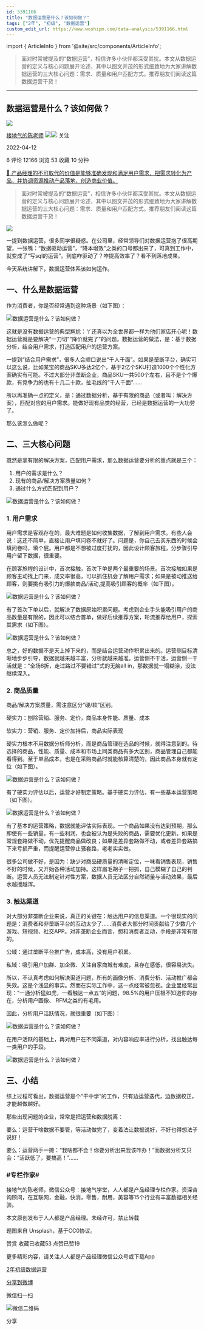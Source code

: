 ```yaml
---
id: 5391166
title: "数据运营是什么？该如何做？"
tags: ["2年", "初级", "数据运营"]
custom_edit_url: https://www.woshipm.com/data-analysis/5391166.html
---
```

import { ArticleInfo } from '@site/src/components/ArticleInfo';

<ArticleInfo
    author="接地气的陈老师"
    authorLink="https://www.woshipm.com/u/773891"
    published="2022-04-12"
    views={12166}
    comments={6}
    collects={53}
/>

> 面对时常被提及的“数据运营”，相信许多小伙伴都深受其扰。本文从数据运营的定义与核心问题展开论述，其中以图文并茂的形式细致地为大家讲解数据运营的三大核心问题：需求、质量和用户匹配方式。推荐朋友们阅读这篇数据运营干货！

---

## 数据运营是什么？该如何做？

[![](https://image.woshipm.com/wp-files/2019/08/0GkAbc8ZooEsibtWEUNO.png!/both/72x72)](https://www.woshipm.com/u/773891)

[接地气的陈老师](https://www.woshipm.com/u/773891) ![](https://static.woshipm.com/tag/1121_1@2x.png)![](https://static.woshipm.com/tag/2103_1@2x.png) 关注

2022-04-12

6 评论 12166 浏览 53 收藏 10 分钟

[🔗 产品经理的不可取代的价值是能够准确发现和满足用户需求，把需求转化为产品，并协调资源推动产品落地，创造商业价值。](https://ke.qidianla.com/courses/90pm)

> 面对时常被提及的“数据运营”，相信许多小伙伴都深受其扰。本文从数据运营的定义与核心问题展开论述，其中以图文并茂的形式细致地为大家讲解数据运营的三大核心问题：需求、质量和用户匹配方式。推荐朋友们阅读这篇数据运营干货！

![](https://image.yunyingpai.com/wp/2022/04/qKGgbL9LD3ATzR8oHM10.jpg)

一提到数据运营，很多同学很疑惑。在公司里，经常领导们对数据运营抱了很高期望，一张嘴：“数据驱动运营”，“降本增效”之类的口号都出来了，可真到工作中，就变成了“写sql的运营”。到底咋驱动了？咋提高效率了？看不到落地成果。

今天系统讲解下，数据运营体系该如何运作。

## 一、什么是数据运营

作为消费者，你是否经常遇到这种场景（如下图）：

![数据运营是什么？该如何做？](https://image.yunyingpai.com/wp/2022/04/xPm82fn9YTa1oTZgqGTP.png)

这就是没有数据运营的典型尴尬：丫还真以为全世界都一样为他们家店开心呢！数据运营就是要解决“一刀切”“降价就完了”的问题。数据运营的做法，是：基于数据分析，结合用户需求，打造匹配用户的运营方案。

一提到“结合用户需求”，很多人会顺口说出“千人千面”。如果是垄断平台，确实可以这么说，比如某宝的商品SKU多达2亿个，基于2亿个SKU打造1000个个性化方案确实有可能。不过大部分非垄断企业，商品SKU一共500个左右，且不是个个爆款，有竞争力的也有十几二十款，扯毛线的“千人千面”……

所以再准确一点的定义，是：通过数据分析，基于有限的商品（或者叫：解决方案），匹配对应的用户需求。能做好现有品类的经营，已经是数据运营的一大功劳了。

那么该怎么做呢？

## 二、三大核心问题

既然是拿有限的解决方案，匹配用户需求，那么数据运营要分析的重点就是三个：

1.  用户的需求是什么？
2.  现有的商品/解决方案质量如何？
3.  通过什么方式匹配到用户？

![数据运营是什么？该如何做？](https://image.yunyingpai.com/wp/2022/04/9cfBq7Dpnyumj6hkd9b9.png)

### 1\. 用户需求

用户需求是客观存在的，最大难题是如何收集数据，了解到用户需求。有些人会说：这还不简单，直接让用户填问卷不就好了。问题是，你自己去买东西的时候会填问卷吗，填个屁。用户都是不想被过度打扰的，因此设计顾客旅程，分步骤引导用户留下数据，很重要。

在顾客旅程的设计中，首次接触，首次下单是两个最重要的场景。首次接触如果是顾客主动找上门来，成交率很高，可以抓住机会了解用户需求；如果是被动推送给顾客，则要挑有吸引力的爆款商品/活动,提高吸引顾客的概率（如下图）。

![数据运营是什么？该如何做？](https://image.yunyingpai.com/wp/2022/04/wSkiG4h3C5WWX7kmnnIT.png)

有了首次下单以后，就解决了数据原始积累问题。考虑到企业手头能吸引用户的商品数量是有限的，因此可以结合首单，做好后续推荐方案，轮流推荐给用户，探索其需求（如下图）。

![数据运营是什么？该如何做？](https://image.yunyingpai.com/wp/2022/04/szDpSFTM06pLSzBbGMm9.png)

总之，好的数据不是天上掉下来的，而是结合运营动作积累出来的。运营侧目标清晰地步步引导，数据就越来越丰富，分析就越来越准。运营侧不干活，运营侧一干活就是：“全场8折，走过路过不要错过”式的无脑all in，那数据就一塌糊涂，没法继续深入。

### 2\. 商品质量

商品/解决方案质量，需注意区分“硬/软”区别。

硬实力：刨除营销、服务、定价，商品本身性能、质量、成本

软实力：营销、服务、定价加持后，商品实际表现

硬实力根本不用数据分析师分析，而是商品管理在选品的时候，就得注意到的。待选择的商品，性能、质量、成本和市场上同类商品有多大区别，商品管理自己都能看得到。至于单品成本，也是在采购商品时就能核算清楚的，因此商品本身就有定位（如下图）。

![数据运营是什么？该如何做？](https://image.yunyingpai.com/wp/2022/04/wzqxhkS94OW1i9WSp952.png)

有了硬实力评估以后，运营才好制定策略。基于硬实力评估，有一些基本运营策略（如下图）。

![数据运营是什么？该如何做？](https://image.yunyingpai.com/wp/2022/04/jKQramqVvbN4gBTueEqC.png)

有了基本的运营策略，数据就能评估实际表现。一个商品如果没有达到预期，那么即使有一些销量，有一些利润，也会被认为是失败的商品，需要优化更新。如果是常规套路做不动，优先提醒商品做改良；如果是差异套路做不动，或者差异套路搞下来亏损严重，而提醒运营停止骚套路，老老实实做。

很多公司做不好，是因为：缺少对商品硬质量的清晰定位，一味看销售表现，销售不好的时候，又开始各种活动加持。这样眉毛胡子一把抓，自己模糊了自己的判断。运营人员无法制定针对性方案，数据人员无法区分自然销量与活动效果，最后水越搅越浑。

### 3\. 触达渠道

对大部分非垄断企业来说，真正的关键在：触达用户的信息渠道。一个很现实的问题是：消费者和非垄断平台的互动太少了……消费者大部分时间贡献给了少数几个游戏、短视频、社交APP。对非垄断企业而言，想和消费者互动，手段是非常有限的。

公域：通过垄断平台推广告，成本高，没有用户积累。

私域：吸引用户加群、加企微、关注自家商城有难度，且存在感低，很容易流失。

所以，不认真考虑如何解决渠道问题，所有的画像分析、消费分析、活动推广都会失效。这是个浅显的事实。然而在实际工作中，这一点经常被忽视。企业里经常出现：“一通分析猛如虎，一看触达一点五”的问题，98.5%的用户压根不知道你的存在，分析用户画像、 RFM之类的有毛用。

因此，分析用户活跃情况，就很重要（如下图）：

![数据运营是什么？该如何做？](https://image.yunyingpai.com/wp/2022/04/BekSIoKBZscODK6P7g5O.png)

在用户活跃的基础上，再对用户在不同渠道，对内容响应率进行分析，找出触达每一类用户的手段。

![数据运营是什么？该如何做？](https://image.yunyingpai.com/wp/2022/04/N5BoYY0dODabd6LjAyh0.png)

## 三、小结

综上过程可看出，数据运营是个“干中学”的工作，只有边运营迭代，边数据校正，才能越做越好。

那些出现问题的企业，常常是把运营和数据脱离：

要么：运营干啥数据不要管，等活动做完了，变着法让数据说好，不好也得想法子说好！

要么：运营两手一摊：“我啥都不会！你要分析出来我该咋办！”而数据分析又只会：“活跃低了，要搞高！”……

### #专栏作家#

接地气的陈老师，微信公众号：接地气学堂，人人都是产品经理专栏作家。资深咨询顾问，在互联网，金融，快消，零售，耐用，美容等15个行业有丰富数据相关经验。

本文原创发布于人人都是产品经理。未经许可，禁止转载

题图来自 Unsplash，基于CC0协议。

赞赏 收藏已收藏53 点赞已赞19

更多精彩内容，请关注人人都是产品经理微信公众号或下载App

[2年](https://www.woshipm.com/tag/2%e5%b9%b4)[初级](https://www.woshipm.com/tag/%e5%88%9d%e7%ba%a7)[数据运营](https://www.woshipm.com/tag/%e6%95%b0%e6%8d%ae%e8%bf%90%e8%90%a5)

[分享到微博](https://service.weibo.com/share/share.php?appkey=2775287854&title=数据运营是什么？该如何做？&url=https://www.woshipm.com/data-analysis/5391166.html&pic=https://image.yunyingpai.com/wp/2022/04/qKGgbL9LD3ATzR8oHM10.jpg)

微信扫一扫

![微信二维码](https://api.pwmqr.com/qrcode/create/?url=https://www.woshipm.com/data-analysis/5391166.html)

分享